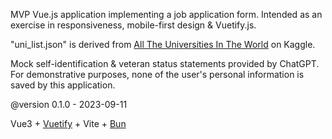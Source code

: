 MVP Vue.js application implementing a job application form.
Intended as an exercise in responsiveness, mobile-first design & Vuetify.js.

"uni_list.json" is derived from [All The Universities In The World](https://www.kaggle.com/datasets/thedevastator/all-universities-in-the-world) on Kaggle.

Mock self-identification & veteran status statements provided by ChatGPT. For demonstrative purposes, none of the user's personal information is saved by this application.

@version 0.1.0 - 2023-09-11

Vue3 + [Vuetify](https://vuetifyjs.com/en/) + Vite + [Bun](https://www.bun.sh)
